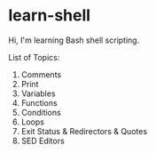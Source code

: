 # learn-shell

Hi, I'm learning Bash shell scripting.

List of Topics:
1. Comments
2. Print
3. Variables
4. Functions
5. Conditions
6. Loops
7. Exit Status & Redirectors & Quotes
8. SED Editors
